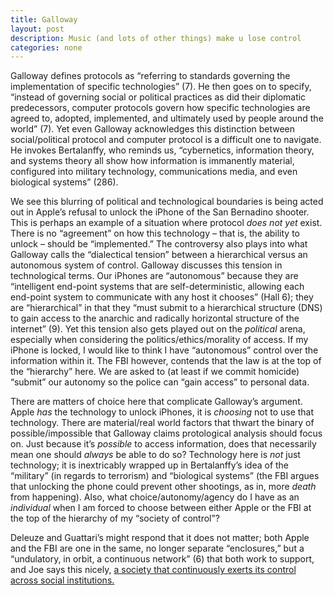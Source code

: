 ```yaml
---
title: Galloway
layout: post
description: Music (and lots of other things) make u lose control
categories: none
---
```

Galloway defines protocols as “referring to standards governing the implementation of specific technologies” (7). He then goes on to specify, “instead of governing social or political practices as did their diplomatic predecessors, computer protocols govern how specific technologies are agreed to, adopted, implemented, and ultimately used by people around the world” (7). Yet even Galloway acknowledges this distinction between social/political protocol and computer protocol is a difficult one to navigate. He invokes Bertalanffy, who reminds us, “cybernetics, information theory, and systems theory all show how information is immanently material, configured into military technology, communications media, and even biological systems” (286).

We see this blurring of political and technological boundaries is being acted out in Apple’s refusal to unlock the iPhone of the San Bernadino shooter. This is perhaps an example of a situation where protocol *does not yet* exist. There is no “agreement” on how this technology – that is, the ability to unlock – should be “implemented.” The controversy also plays into what Galloway calls the “dialectical tension” between a hierarchical versus an autonomous system of control. Galloway discusses this tension in technological terms. Our iPhones are “autonomous” because they are “intelligent end-point systems that are self-deterministic, allowing each end-point system to communicate with any host it chooses” (Hall 6); they are “hierarchical” in that they “must submit to a hierarchical structure (DNS) to gain access to the anarchic and radically horizontal structure of the internet” (9). Yet this tension also gets played out on the *political* arena, especially when considering the politics/ethics/morality of access. If my iPhone is locked, I would like to think I have “autonomous” control over the information within it. The FBI however, contends that the law is at the top of the “hierarchy” here. We are asked to (at least if we commit homicide) “submit” our autonomy so the police can “gain access” to personal data.

There are matters of choice here that complicate Galloway’s argument. Apple *has* the technology to unlock iPhones, it is *choosing* not to use that technology. There are material/real world factors that thwart the binary of possible/impossible that Galloway claims protological analysis should focus on. Just because it’s *possible* to access information, does that necessarily mean one should *always* be able to do so? Technology here is *not* just technology; it is inextricably wrapped up in Bertalanffy’s idea of the “military” (in regards to terrorism) and “biological systems” (the FBI argues that unlocking the phone could prevent other shootings, as in, more *death* from happening). Also, what choice/autonomy/agency do I have as an *individual* when I am forced to choose between either Apple or the FBI at the top of the hierarchy of my “society of control”? 

Deleuze and Guattari’s might respond that it does not matter; both Apple and the FBI are one in the same, no longer separate “enclosures,” but a “undulatory, in orbit, a continuous network” (6) that both work to support, and Joe says this nicely, [a society that continuously exerts its control across social institutions.](http://joetorok.github.io/blog/2016-03-02/deleuze-galloway-discussion.html)
